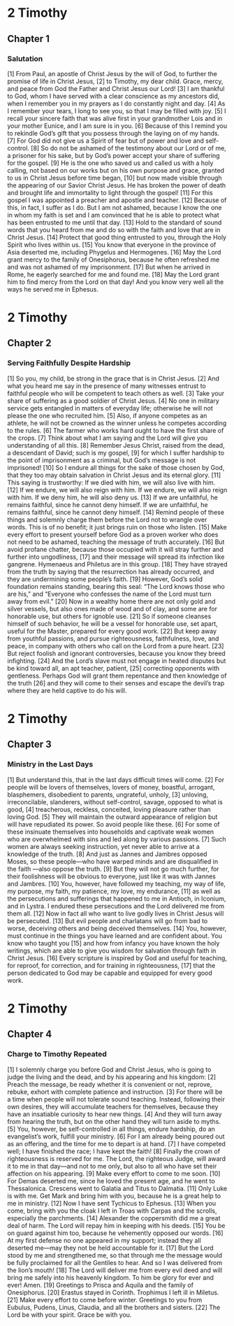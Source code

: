 # 2 Timothy

## Chapter 1 <!-- scripture:1 -->

### Salutation

[1] From Paul, an apostle of Christ Jesus by the will of God, to further the promise of life in Christ Jesus, 
[2] to Timothy, my dear child. Grace, mercy, and peace from God the Father and Christ Jesus our Lord!
[3] I am thankful to God, whom I have served with a clear conscience as my ancestors did, when I remember you in my prayers as I do constantly night and day. 
[4] As I remember your tears, I long to see you, so that I may be filled with joy. 
[5] I recall your sincere faith that was alive first in your grandmother Lois and in your mother Eunice, and I am sure is in you.
[6] Because of this I remind you to rekindle God’s gift that you possess through the laying on of my hands. 
[7] For God did not give us a Spirit of fear but of power and love and self-control. 
[8] So do not be ashamed of the testimony about our Lord or of me, a prisoner for his sake, but by God’s power accept your share of suffering for the gospel. 
[9] He is the one who saved us and called us with a holy calling, not based on our works but on his own purpose and grace, granted to us in Christ Jesus before time began, 
[10] but now made visible through the appearing of our Savior Christ Jesus. He has broken the power of death and brought life and immortality to light through the gospel! 
[11] For this gospel I was appointed a preacher and apostle and teacher. 
[12] Because of this, in fact, I suffer as I do. But I am not ashamed, because I know the one in whom my faith is set and I am convinced that he is able to protect what has been entrusted to me until that day. 
[13] Hold to the standard of sound words that you heard from me and do so with the faith and love that are in Christ Jesus. 
[14] Protect that good thing entrusted to you, through the Holy Spirit who lives within us.
[15] You know that everyone in the province of Asia deserted me, including Phygelus and Hermogenes. 
[16] May the Lord grant mercy to the family of Onesiphorus, because he often refreshed me and was not ashamed of my imprisonment. 
[17] But when he arrived in Rome, he eagerly searched for me and found me. 
[18] May the Lord grant him to find mercy from the Lord on that day! And you know very well all the ways he served me in Ephesus.
# 2 Timothy

## Chapter 2 <!-- scripture:2 -->

### Serving Faithfully Despite Hardship

[1] So you, my child, be strong in the grace that is in Christ Jesus. 
[2] And what you heard me say in the presence of many witnesses entrust to faithful people who will be competent to teach others as well. 
[3] Take your share of suffering as a good soldier of Christ Jesus. 
[4] No one in military service gets entangled in matters of everyday life; otherwise he will not please the one who recruited him. 
[5] Also, if anyone competes as an athlete, he will not be crowned as the winner unless he competes according to the rules. 
[6] The farmer who works hard ought to have the first share of the crops. 
[7] Think about what I am saying and the Lord will give you understanding of all this.
[8] Remember Jesus Christ, raised from the dead, a descendant of David; such is my gospel, 
[9] for which I suffer hardship to the point of imprisonment as a criminal, but God’s message is not imprisoned! 
[10] So I endure all things for the sake of those chosen by God, that they too may obtain salvation in Christ Jesus and its eternal glory. 
[11] This saying is trustworthy:
If we died with him, we will also live with him.
[12] If we endure, we will also reign with him.
If we endure, we will also reign with him.
If we deny him, he will also deny us.
[13] If we are unfaithful, he remains faithful, since he cannot deny himself.
If we are unfaithful, he remains faithful, since he cannot deny himself.
[14] Remind people of these things and solemnly charge them before the Lord not to wrangle over words. This is of no benefit; it just brings ruin on those who listen. 
[15] Make every effort to present yourself before God as a proven worker who does not need to be ashamed, teaching the message of truth accurately. 
[16] But avoid profane chatter, because those occupied with it will stray further and further into ungodliness, 
[17] and their message will spread its infection like gangrene. Hymenaeus and Philetus are in this group. 
[18] They have strayed from the truth by saying that the resurrection has already occurred, and they are undermining some people’s faith. 
[19] However, God’s solid foundation remains standing, bearing this seal: “The Lord knows those who are his,” and “Everyone who confesses the name of the Lord must turn away from evil.”
[20] Now in a wealthy home there are not only gold and silver vessels, but also ones made of wood and of clay, and some are for honorable use, but others for ignoble use. 
[21] So if someone cleanses himself of such behavior, he will be a vessel for honorable use, set apart, useful for the Master, prepared for every good work. 
[22] But keep away from youthful passions, and pursue righteousness, faithfulness, love, and peace, in company with others who call on the Lord from a pure heart. 
[23] But reject foolish and ignorant controversies, because you know they breed infighting. 
[24] And the Lord’s slave must not engage in heated disputes but be kind toward all, an apt teacher, patient, 
[25] correcting opponents with gentleness. Perhaps God will grant them repentance and then knowledge of the truth 
[26] and they will come to their senses and escape the devil’s trap where they are held captive to do his will.
# 2 Timothy

## Chapter 3 <!-- scripture:3 -->

### Ministry in the Last Days

[1] But understand this, that in the last days difficult times will come. 
[2] For people will be lovers of themselves, lovers of money, boastful, arrogant, blasphemers, disobedient to parents, ungrateful, unholy, 
[3] unloving, irreconcilable, slanderers, without self-control, savage, opposed to what is good, 
[4] treacherous, reckless, conceited, loving pleasure rather than loving God. 
[5] They will maintain the outward appearance of religion but will have repudiated its power. So avoid people like these. 
[6] For some of these insinuate themselves into households and captivate weak women who are overwhelmed with sins and led along by various passions. 
[7] Such women are always seeking instruction, yet never able to arrive at a knowledge of the truth. 
[8] And just as Jannes and Jambres opposed Moses, so these people—who have warped minds and are disqualified in the faith —also oppose the truth. 
[9] But they will not go much further, for their foolishness will be obvious to everyone, just like it was with Jannes and Jambres.
[10] You, however, have followed my teaching, my way of life, my purpose, my faith, my patience, my love, my endurance, 
[11] as well as the persecutions and sufferings that happened to me in Antioch, in Iconium, and in Lystra. I endured these persecutions and the Lord delivered me from them all. 
[12] Now in fact all who want to live godly lives in Christ Jesus will be persecuted. 
[13] But evil people and charlatans will go from bad to worse, deceiving others and being deceived themselves. 
[14] You, however, must continue in the things you have learned and are confident about. You know who taught you 
[15] and how from infancy you have known the holy writings, which are able to give you wisdom for salvation through faith in Christ Jesus. 
[16] Every scripture is inspired by God and useful for teaching, for reproof, for correction, and for training in righteousness, 
[17] that the person dedicated to God may be capable and equipped for every good work.
# 2 Timothy

## Chapter 4 <!-- scripture:4 -->

### Charge to Timothy Repeated

[1] I solemnly charge you before God and Christ Jesus, who is going to judge the living and the dead, and by his appearing and his kingdom: 
[2] Preach the message, be ready whether it is convenient or not, reprove, rebuke, exhort with complete patience and instruction. 
[3] For there will be a time when people will not tolerate sound teaching. Instead, following their own desires, they will accumulate teachers for themselves, because they have an insatiable curiosity to hear new things. 
[4] And they will turn away from hearing the truth, but on the other hand they will turn aside to myths. 
[5] You, however, be self-controlled in all things, endure hardship, do an evangelist’s work, fulfill your ministry. 
[6] For I am already being poured out as an offering, and the time for me to depart is at hand. 
[7] I have competed well; I have finished the race; I have kept the faith! 
[8] Finally the crown of righteousness is reserved for me. The Lord, the righteous Judge, will award it to me in that day—and not to me only, but also to all who have set their affection on his appearing.
[9] Make every effort to come to me soon. 
[10] For Demas deserted me, since he loved the present age, and he went to Thessalonica. Crescens went to Galatia and Titus to Dalmatia. 
[11] Only Luke is with me. Get Mark and bring him with you, because he is a great help to me in ministry. 
[12] Now I have sent Tychicus to Ephesus. 
[13] When you come, bring with you the cloak I left in Troas with Carpas and the scrolls, especially the parchments. 
[14] Alexander the coppersmith did me a great deal of harm. The Lord will repay him in keeping with his deeds. 
[15] You be on guard against him too, because he vehemently opposed our words. 
[16] At my first defense no one appeared in my support; instead they all deserted me—may they not be held accountable for it. 
[17] But the Lord stood by me and strengthened me, so that through me the message would be fully proclaimed for all the Gentiles to hear. And so I was delivered from the lion’s mouth! 
[18] The Lord will deliver me from every evil deed and will bring me safely into his heavenly kingdom. To him be glory for ever and ever! Amen.
[19] Greetings to Prisca and Aquila and the family of Onesiphorus. 
[20] Erastus stayed in Corinth. Trophimus I left ill in Miletus. 
[21] Make every effort to come before winter. Greetings to you from Eubulus, Pudens, Linus, Claudia, and all the brothers and sisters. 
[22] The Lord be with your spirit. Grace be with you.
